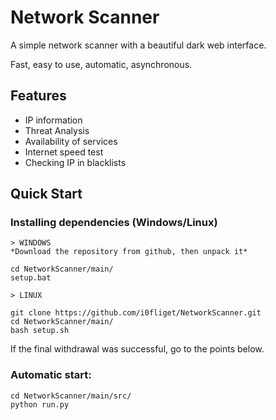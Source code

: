 # Network Scanner

A simple network scanner with a beautiful dark web interface.

Fast, easy to use, automatic, asynchronous.

## Features

- IP information
- Threat Analysis
- Availability of services
- Internet speed test
- Checking IP in blacklists

## Quick Start

### Installing dependencies (Windows/Linux)
```
> WINDOWS
*Download the repository from github, then unpack it*

cd NetworkScanner/main/
setup.bat
```

```
> LINUX

git clone https://github.com/i0fliget/NetworkScanner.git
cd NetworkScanner/main/
bash setup.sh
```

If the final withdrawal was successful, go to the points below.

### Automatic start:
```
cd NetworkScanner/main/src/
python run.py
```